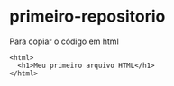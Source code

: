 # primeiro-repositorio

Para copiar o código em html
```
<html>
  <h1>Meu primeiro arquivo HTML</h1>
</html>  

```
